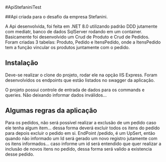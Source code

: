#ApiStefaniniTest

##Api criada para o desafio da empresa Stefanini.

A Api desenvolvida, foi feita em .NET 8.0 utilizando padrão DDD jutamente com mediatr, banco de dados SqlServer rodando em um container. Basicamente foi desenvolvido um Crud de Produto e Crud de Pedidos.
Foram criadas 3 tabelas: Produto, Pedido e ItensPedido, onde a ItensPedido tem a função vincular os produtos juntamente com o pedido.

## Instalação

Deve-se realizar o clone do projeto, rodar ele na opção IIS Express.
Foram desenvolvidos os endpoints que estão listados no swagger da aplicação.

O projeto possui controle de entrada de dados para os commands e queries. Não deixando informar dados inválidos...

## Algumas regras da aplicação

Para os pedidos, não será possível realizar a exclusão de um pedido caso ele tenha algum item... dessa forma deverá excluir todos os itens do pedido para depois excluir o pedido em si.
EndPoint /pedido, é um UpSert, então quando não informado um Id será gerado um novo registro jutamente com os itens informados... caso informe um id será entendido que quer realizar a inclusão de novos itens no pedido, dessa forma será valido a existencia desse pedido.
